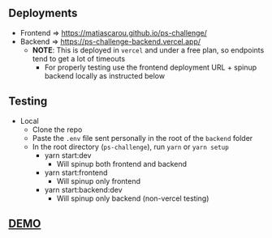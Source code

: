## Deployments
  - Frontend => https://matiascarou.github.io/ps-challenge/
  - Backend => https://ps-challenge-backend.vercel.app/
    - **NOTE**: This is deployed in `vercel` and under a free plan, so endpoints tend to get a lot of timeouts
      - For properly testing use the frontend deployment URL + spinup backend locally as instructed below

## Testing
- Local
  - Clone the repo
  - Paste the `.env` file sent personally in the root of the `backend` folder
  - In the root directory (`ps-challenge`), run `yarn` or `yarn setup`
    - yarn start:dev
      - Will spinup both frontend and backend
    - yarn start:frontend
      - Will spinup only frontend
    - yarn start:backend:dev
      - Will spinup only backend (non-vercel testing)
     
## [DEMO](https://scale.zoom.us/clips/share/A2F3MRZFa1Z4bld6S1RFS0pqY0VGNURmZnhRAQ)
